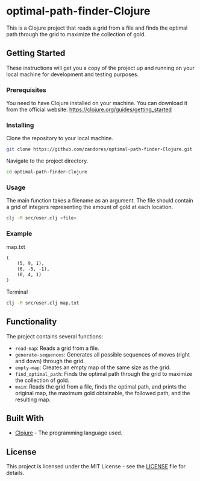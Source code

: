 # optimal-path-finder-Clojure

This is a Clojure project that reads a grid from a file and finds the optimal path through the grid to maximize the collection of gold.

## Getting Started

These instructions will get you a copy of the project up and running on your local machine for development and testing purposes.

### Prerequisites

You need to have Clojure installed on your machine. You can download it from the official website: https://clojure.org/guides/getting_started

### Installing

Clone the repository to your local machine.

```bash
git clone https://github.com/zandores/optimal-path-finder-Clojure.git
```

Navigate to the project directory.

```bash
cd optimal-path-finder-Clojure
```

### Usage

The main function takes a filename as an argument. The file should contain a grid of integers representing the amount of gold at each location.

```bash
clj -M src/user.clj <file>
```
### Example

map.txt
```txt
(
	(5, 9, 1),
	(6, -5, -1),
	(0, 4, 1)
)
```
Terminal
```bash
clj -M src/user.clj map.txt
```

## Functionality

The project contains several functions:

- `read-map`: Reads a grid from a file.
- `generate-sequences`: Generates all possible sequences of moves (right and down) through the grid.
- `empty-map`: Creates an empty map of the same size as the grid.
- `find_optimal_path`: Finds the optimal path through the grid to maximize the collection of gold.
- `main`: Reads the grid from a file, finds the optimal path, and prints the original map, the maximum gold obtainable, the followed path, and the resulting map.

## Built With

* [Clojure](https://clojure.org/) - The programming language used.

## License

This project is licensed under the MIT License - see the [LICENSE](LICENSE) file for details.
